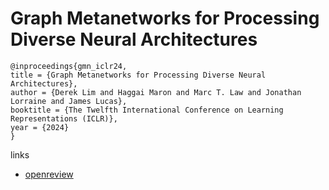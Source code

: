 # Graph Metanetworks for Processing Diverse Neural Architectures

```
@inproceedings{gmn_iclr24,
title = {Graph Metanetworks for Processing Diverse Neural Architectures},
author = {Derek Lim and Haggai Maron and Marc T. Law and Jonathan Lorraine and James Lucas},
booktitle = {The Twelfth International Conference on Learning Representations (ICLR)},
year = {2024}
}
```

links
- [openreview](https://openreview.net/forum?id=ijK5hyxs0n)
